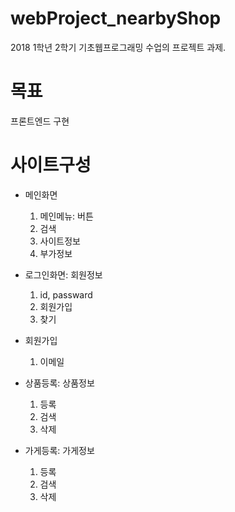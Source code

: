 # webProject_nearbyShop

2018 1학년 2학기 기초웹프로그래밍 수업의 프로젝트 과제.



# 목표
프론트엔드 구현



# 사이트구성
* 메인화면
  1. 메인메뉴: 버튼
  2. 검색
  3. 사이트정보
  4. 부가정보

* 로그인화면: 회원정보
  1. id, passward
  2. 회원가입
  3. 찾기
  
* 회원가입
  1. 이메일
  
* 상품등록: 상품정보
  1. 등록
  2. 검색
  3. 삭제
  
* 가게등록: 가게정보
  1. 등록
  2. 검색
  3. 삭제

